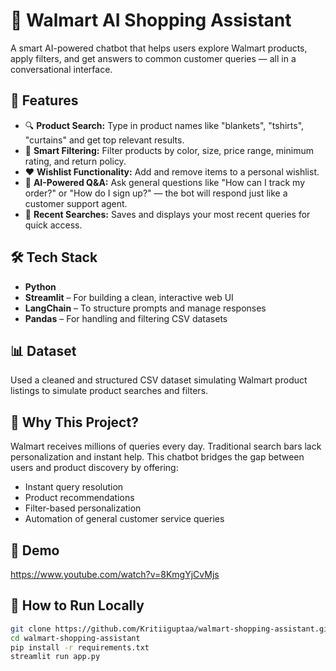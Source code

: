 # 🛒 Walmart AI Shopping Assistant
A smart AI-powered chatbot that helps users explore Walmart products, apply filters, and get answers to common customer queries — all in a conversational interface.

## 🚀 Features
- 🔍 **Product Search:** Type in product names like "blankets", "tshirts", "curtains" and get top relevant results.
- 🎨 **Smart Filtering:** Filter products by color, size, price range, minimum rating, and return policy.
- ❤️ **Wishlist Functionality:** Add and remove items to a personal wishlist.
- 🧠 **AI-Powered Q&A:** Ask general questions like "How can I track my order?" or "How do I sign up?" — the bot will respond just like a customer support agent.
- 🧾 **Recent Searches:** Saves and displays your most recent queries for quick access.

## 🛠️ Tech Stack
- **Python**
- **Streamlit** – For building a clean, interactive web UI
- **LangChain** – To structure prompts and manage responses
- **Pandas** – For handling and filtering CSV datasets

## 📊 Dataset
Used a cleaned and structured CSV dataset simulating Walmart product listings to simulate product searches and filters.

## 📌 Why This Project?
Walmart receives millions of queries every day. Traditional search bars lack personalization and instant help. This chatbot bridges the gap between users and product discovery by offering:
- Instant query resolution
- Product recommendations
- Filter-based personalization
- Automation of general customer service queries

## 🎥 Demo
https://www.youtube.com/watch?v=8KmgYjCvMjs

## 📂 How to Run Locally
```bash
git clone https://github.com/Kritiiguptaa/walmart-shopping-assistant.git
cd walmart-shopping-assistant
pip install -r requirements.txt
streamlit run app.py
